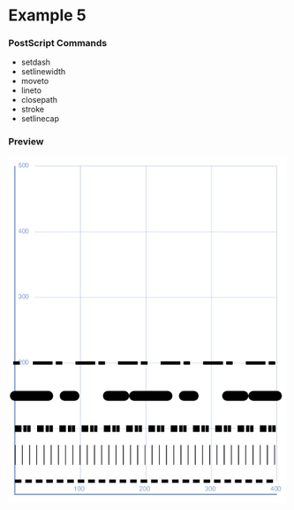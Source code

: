 # Example 5

### PostScript Commands

  - setdash
  - setlinewidth
  - moveto
  - lineto
  - closepath
  - stroke
  - setlinecap

### Preview
![Example 4](https://github.com/IvanSostarko/postscript-examples/blob/master/Example5/Example5.jpg)